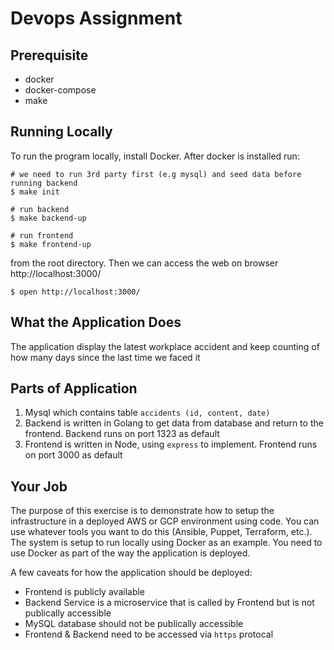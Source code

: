 # Devops Assignment

## Prerequisite
* docker
* docker-compose
* make

## Running Locally

To run the program locally, install Docker. After docker is installed run:
```
# we need to run 3rd party first (e.g mysql) and seed data before running backend 
$ make init

# run backend
$ make backend-up

# run frontend
$ make frontend-up
```
from the root directory. Then we can access the web on browser http://localhost:3000/
```
$ open http://localhost:3000/
```

## What the Application Does

The application display the latest workplace accident and keep counting of how many days since the last time we faced it

## Parts of Application

1. Mysql which contains table `accidents (id, content, date)`
2. Backend is written in Golang to get data from database and return to the frontend. Backend runs on port 1323 as default
3. Frontend is written in Node, using `express` to implement. Frontend runs on port 3000 as default

## Your Job

The purpose of this exercise is to demonstrate how to setup the infrastructure in a deployed AWS or GCP environment using code. You can use whatever tools you want to do this (Ansible, Puppet, Terraform, etc.). The system is setup to run locally using Docker as an example. You need to use Docker as part of the way the application is deployed.

A few caveats for how the application should be deployed:
* Frontend is publicly available
* Backend Service is a microservice that is called by Frontend but is not publically accessible
* MySQL database should not be publically accessible
* Frontend & Backend need to be accessed via `https` protocal